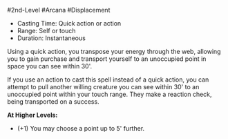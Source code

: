 #2nd-Level #Arcana #Displacement
 
- Casting Time: Quick action or action
- Range: Self or touch
- Duration: Instantaneous  

Using a quick action, you transpose your energy through the web, allowing you to gain purchase and transport yourself to an unoccupied point in space you can see within 30'. 

If you use an action to cast this spell instead of a quick action, you can attempt to pull another willing creature you can see within 30' to an unoccupied point within your touch range. They make a reaction check, being transported on a success.

**At Higher Levels:**
* (+1) You may choose a point up to 5' further.